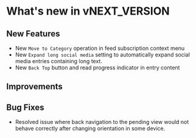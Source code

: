 # What's new in vNEXT_VERSION

## New Features

- New `Move to Category` operation in feed subscription context menu
- New `Expand long social media` setting to automatically expand social media entries containing long text.
- New `Back Top` button and read progress indicator in entry content

## Improvements

## Bug Fixes

- Resolved issue where back navigation to the pending view would not behave correctly after changing orientation in some device.
